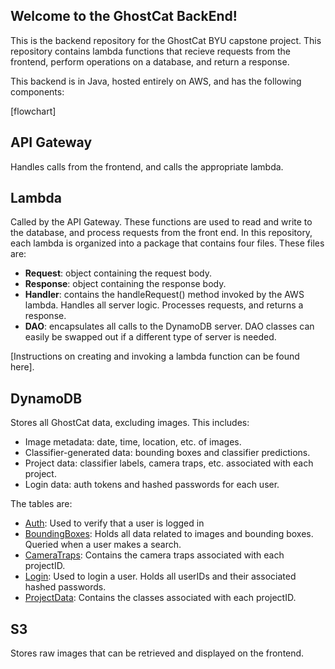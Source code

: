 ## Welcome to the GhostCat BackEnd!
This is the backend repository for the GhostCat BYU capstone project. This repository contains lambda functions that recieve requests from the frontend, perform operations on a database, and return a response.

This backend is in Java, hosted entirely on AWS, and has the following components:

[flowchart]

## API Gateway
Handles calls from the frontend, and calls the appropriate lambda.


## Lambda
Called by the API Gateway. These functions are used to read and write to the database, and process requests from the front end.
In this repository, each lambda is organized into a package that contains four files. These files are:
* **Request**: object containing the request body.
* **Response**: object containing the response body.
* **Handler**: contains the handleRequest() method invoked by the AWS lambda. Handles all server logic. Processes requests, and returns a response. 
* **DAO**: encapsulates all calls to the DynamoDB server. DAO classes can easily be swapped out if a different type of server is needed. 

[Instructions on creating and invoking a lambda function can be found here].  

## DynamoDB
Stores all GhostCat data, excluding images. This includes:
* Image metadata: date, time, location, etc. of images.
* Classifier-generated data: bounding boxes and classifier predictions.
* Project data: classifier labels, camera traps, etc. associated with each project.
* Login data: auth tokens and hashed passwords for each user.


The tables are:
* [Auth](https://console.aws.amazon.com/dynamodb/home?region=us-east-1#tables:selected=Auth;tab=items): Used to verify that a user is logged in
* [BoundingBoxes](https://console.aws.amazon.com/dynamodb/home?region=us-east-1#tables:selected=BoundingBoxes;tab=items): Holds all data related to images and bounding boxes. Queried when a user makes a search. 
* [CameraTraps](https://console.aws.amazon.com/dynamodb/home?region=us-east-1#tables:selected=CameraTraps;tab=items): Contains the camera traps associated with each projectID. 
* [Login](https://console.aws.amazon.com/dynamodb/home?region=us-east-1#tables:selected=Login;tab=items): Used to login a user. Holds all userIDs and their associated hashed passwords. 
* [ProjectData](https://console.aws.amazon.com/dynamodb/home?region=us-east-1#tables:selected=ProjectData;tab=items): Contains the classes associated with each projectID. 


## S3
Stores raw images that can be retrieved and displayed on the frontend. 
